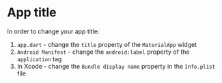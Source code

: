 # App title

In order to change your app title:

1. `app.dart` - change the `title` property of the `MaterialApp` widget
2. `Android Manifest` - change the `android:label` property of the `application` tag
3. In Xcode - change the `Bundle display name` property in the `Info.plist` file